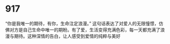 # 917
“你是我唯一的期待，有你，生命注定浪漫。” 这句话表达了对爱人的无限憧憬，仿佛对方是自己生命中唯一的期盼。有了爱，生活变得充满色彩，每一天都充满了浪漫与期待。这种深情的告白，让人感受到爱情的纯粹与美好
